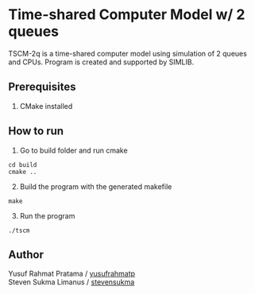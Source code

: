 # Time-shared Computer Model w/ 2 queues

TSCM-2q is a time-shared computer model using simulation of 2 queues and CPUs. Program is created and supported by SIMLIB.

## Prerequisites
1. CMake installed

## How to run
1. Go to build folder and run cmake
```
cd build
cmake ..
```

2. Build the program with the generated makefile
```
make
```

3. Run the program
```
./tscm
```

## Author
Yusuf Rahmat Pratama / [yusufrahmatp](https://github.com/yusufrahmatp)<br>
Steven Sukma Limanus / [stevensukma](https://github.com/stevensukma)

